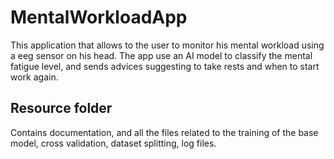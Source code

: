 # MentalWorkloadApp
This application that allows to the user to monitor his mental workload using a eeg sensor on his head.
The app use an AI model to classify the mental fatigue level, and sends advices suggesting to take rests and when to start work again.

## Resource folder
Contains documentation, and all the files related to the training of the base model, cross validation, dataset splitting, log files.
